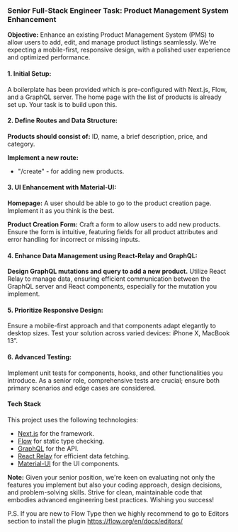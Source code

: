 ### Senior Full-Stack Engineer Task: Product Management System Enhancement
**Objective:** Enhance an existing Product Management System (PMS) to allow users to add, edit, and manage product listings seamlessly. We're expecting a mobile-first, responsive design, with a polished user experience and optimized performance.

#### 1. Initial Setup:
A boilerplate has been provided which is pre-configured with Next.js, Flow, and a GraphQL server. The home page with the list of products is already set up. Your task is to build upon this.

#### 2. Define Routes and Data Structure:
**Products should consist of:** ID, name, a brief description, price, and category.

**Implement a new route:**
- "/create" - for adding new products.

#### 3. UI Enhancement with Material-UI:
**Homepage:**
A user should be able to go to the product creation page. Implement it as you think is the best.

**Product Creation Form:**
Craft a form to allow users to add new products.
Ensure the form is intuitive, featuring fields for all product attributes and error handling for incorrect or missing inputs.

#### 4. Enhance Data Management using React-Relay and GraphQL:
**Design GraphQL mutations and query to add a new product.**
Utilize React Relay to manage data, ensuring efficient communication between the GraphQL server and React components, especially for the mutation you implement.

#### 5. Prioritize Responsive Design:
Ensure a mobile-first approach and that components adapt elegantly to desktop sizes. Test your solution across varied devices: iPhone X, MacBook 13”.

#### 6. Advanced Testing:
Implement unit tests for components, hooks, and other functionalities you introduce.
As a senior role, comprehensive tests are crucial; ensure both primary scenarios and edge cases are considered.

#### Tech Stack

This project uses the following technologies:

- [Next.js](https://nextjs.org/) for the framework.
- [Flow](https://flow.org/) for static type checking.
- [GraphQL](https://graphql.org/) for the API.
- [React Relay](https://relay.dev/) for efficient data fetching.
- [Material-UI](https://material-ui.com/) for the UI components.

**Note:** Given your senior position, we're keen on evaluating not only the features you implement but also your coding approach, design decisions, and problem-solving skills. Strive for clean, maintainable code that embodies advanced engineering best practices.
Wishing you success!

P.S.
If you are new to Flow Type then we highly recommend to go to Editors section to install the plugin
https://flow.org/en/docs/editors/
